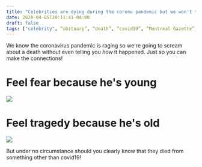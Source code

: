 ```yaml
---
title: "Celebrities are dying during the corona pandemic but we won't tell you it's not corona that killed him"
date: 2020-04-05T20:11:41-04:00
draft: false
tags: ["celebrity", “obituary”, “death”, “covid19”, “Montreal Gazette”, "euronews"]
---
```


We know the coronavirus pandemic is raging so we're going to scream about a death without even telling you *how* it happened. Just so you can make the connections!

# Feel fear because he's young

![](/images/2020-04-05-gazette.jpg)

# Feel tragedy because he's old

![](/images/2020-03-24-euronews.jpg)

But under no circumstance should you clearly know that they died from something other than covid19!
